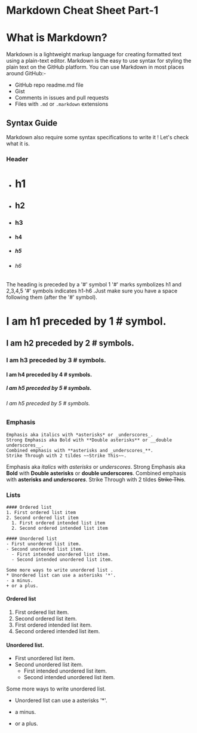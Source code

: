 # Markdown Cheat Sheet Part-1

# What is Markdown?
Markdown is a lightweight markup language for creating formatted text using a plain-text editor. Markdown is the easy to use syntax for styling the plain text on the GitHub platform.
You can use Markdown in most places around GitHub:-
- GitHub repo readme.md file
- Gist
- Comments in issues and pull requests
- Files with `.md` or `.markdown` extensions

## Syntax Guide
Markdown also require some syntax specifications to write it !
Let's check what it is.

### Header
- # h1
- ## h2
- ### h3
- #### h4
- ##### h5
- ###### h6


The heading is preceded by a '#' symbol 1 '#' marks symbolizes h1 and 2,3,4,5 '#' symbols indicates h1-h6 .Just make sure you have a space following them (after the '#' symbol).

# I am h1 preceded by 1 # symbol.
## I am h2 preceded by 2 # symbols.
### I am h3 preceded by 3 # symbols.
#### I am h4 preceded by 4 # symbols.
##### I am h5 preceded by 5 # symbols.
###### I am h5 preceded by 5 # symbols.

### Emphasis 
``` 
Emphasis aka italics with *asterisks* or _underscores_.
Strong Emphasis aka Bold with **Double asterisks** or __double underscores__.
Combined emphasis with **asterisks and _underscores_**.
Strike Through with 2 tildes ~~Strike This~~.
```
Emphasis aka *italics* with *asterisks* or _underscores_.
Strong Emphasis aka **Bold** with **Double asterisks** or __double underscores__.
Combined emphasis with **asterisks and _underscores_**.
Strike Through with 2 tildes ~~Strike This~~.

### Lists 
```
#### Ordered list
1. First ordered list item
2. Second ordered list item
  1. First ordered intended list item
  2. Second ordered intended list item

#### Unordered list 
- First unordered list item.
- Second unordered list item.
  - First intended unordered list item.
  - Second intended unordered list item.

Some more ways to write unordered list .
* Unordered list can use a asterisks '*'.
- a minus.
+ or a plus.
```
#### Ordered list
1. First ordered list item.
2. Second ordered list item.
  1. First ordered intended list item.
  2. Second ordered intended list item.

#### Unordered list.
- First unordered list item.
- Second unordered list item.
  - First intended unordered list item.
  - Second intended unordered list item.

Some more ways to write unordered list. 

* Unordered list can use a asterisks '*'.
- a minus. 
+ or a plus.